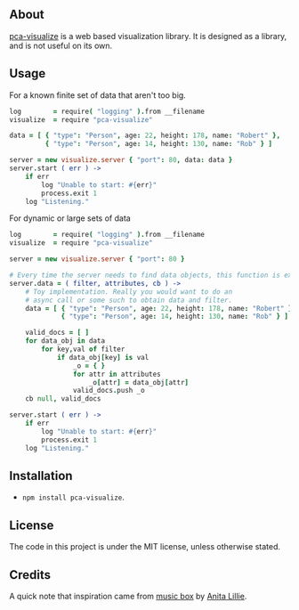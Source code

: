 ## About
[pca-visualize](https://github.com/argylemachine/pca-visualize) is a web based visualization library. It is designed as a library, and is not useful on its own.

## Usage

For a known finite set of data that aren't too big.
```coffeescript
log        = require( "logging" ).from __filename
visualize  = require "pca-visualize"

data = [ { "type": "Person", age: 22, height: 178, name: "Robert" },
         { "type": "Person", age: 14, height: 130, name: "Rob" } ]

server = new visualize.server { "port": 80, data: data }
server.start ( err ) ->
	if err
		log "Unable to start: #{err}"
		process.exit 1
	log "Listening."
```

For dynamic or large sets of data
```coffeescript
log        = require( "logging" ).from __filename
visualize  = require "pca-visualize"

server = new visualize.server { "port": 80 }

# Every time the server needs to find data objects, this function is executed.
server.data = ( filter, attributes, cb ) ->
	# Toy implementation. Really you would want to do an 
	# async call or some such to obtain data and filter.
	data = [ { "type": "Person", age: 22, height: 178, name: "Robert" },
             { "type": "Person", age: 14, height: 130, name: "Rob" } ]

	valid_docs = [ ]
	for data_obj in data
		for key,val of filter
			if data_obj[key] is val
				_o = { }
				for attr in attributes
					_o[attr] = data_obj[attr]
				valid_docs.push _o
	cb null, valid_docs

server.start ( err ) ->
	if err
		log "Unable to start: #{err}"
		process.exit 1
	log "Listening."
```
## Installation
 * `npm install pca-visualize`.

## License
The code in this project is under the MIT license, unless otherwise stated.

## Credits
A quick note that inspiration came from [music box](http://thesis.flyingpudding.com) by [Anita Lillie](http://flyingpudding.com/).
